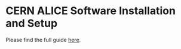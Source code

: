 CERN ALICE Software Installation and Setup
==========================================

Please find the full guide [here](http://newton.ph.unito.it/~berzano/w/doku.php?id=alice:compile-any).
